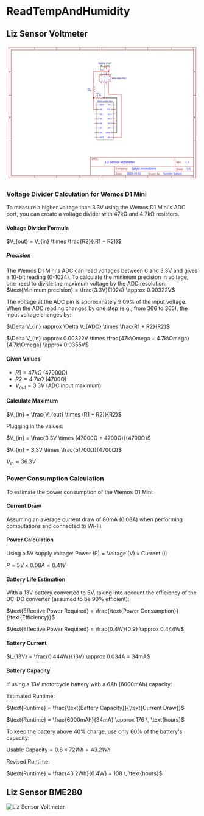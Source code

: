 # ReadTempAndHumidity

## Liz Sensor Voltmeter

![Liz Sensor Voltmeter](</assets/svg/Liz Sensor Voltmeter.svg>)

### Voltage Divider Calculation for Wemos D1 Mini

To measure a higher voltage than 3.3V using the Wemos D1 Mini's ADC port, you can create a voltage divider with 47kΩ and 4.7kΩ resistors.

#### Voltage Divider Formula

$`V_{out} = V_{in} \times \frac{R2}{(R1 + R2)}`$

##### Precision

The Wemos D1 Mini's ADC can read voltages between 0 and 3.3V and gives a 10-bit reading (0-1024).
To calculate the minimum precision in voltage, one need to divide the maximum voltage by the ADC resolution:
$`\text{Minimum precision} = \frac{3.3V}{1024} \approx 0.00322V`$

The voltage at the ADC pin is approximately 9.09% of the input voltage. When the ADC reading changes by one step (e.g., from 366 to 365), the input voltage changes by:

$`\Delta V_{in} \approx \Delta V_{ADC} \times \frac{R1 + R2}{R2}`$

$`\Delta V_{in} \approx 0.00322V \times \frac{47k\Omega + 4.7k\Omega}{4.7k\Omega} \approx 0.0355V`$

#### Given Values

- $`R1 = 47kΩ`$ (47000Ω)
- $`R2 = 4.7kΩ`$ (4700Ω)
- $`V_{out} = 3.3V`$ (ADC input maximum)

#### Calculate Maximum

$`V_{in} = \frac{V_{out} \times (R1 + R2)}{R2}`$

Plugging in the values:

$`V_{in} = \frac{3.3V \times (47000Ω + 4700Ω)}{4700Ω}`$

$`V_{in} = 3.3V \times \frac{51700Ω}{4700Ω}`$

$`V_{in} \approx 36.3V`$

### Power Consumption Calculation

To estimate the power consumption of the Wemos D1 Mini:

#### Current Draw

Assuming an average current draw of 80mA (0.08A) when performing computations and connected to Wi-Fi.

#### Power Calculation

Using a 5V supply voltage:
$`\text{Power (P)} = \text{Voltage (V)} \times \text{Current (I)}`$

$`P = 5V \times 0.08A = 0.4W`$

#### Battery Life Estimation

With a 13V battery converted to 5V, taking into account the efficiency of the DC-DC converter (assumed to be 90% efficient):

$`\text{Effective Power Required} = \frac{\text{Power Consumption}}{\text{Efficiency}}`$

$`\text{Effective Power Required} = \frac{0.4W}{0.9} \approx 0.444W`$

#### Battery Current

$`I_{13V} = \frac{0.444W}{13V} \approx 0.034A = 34mA`$

#### Battery Capacity

If using a 13V motorcycle battery with a 6Ah (6000mAh) capacity:

Estimated Runtime:

$`\text{Runtime} = \frac{\text{Battery Capacity}}{\text{Current Draw}}`$

$`\text{Runtime} = \frac{6000mAh}{34mA} \approx 176 \, \text{hours}`$

To keep the battery above 40% charge, use only 60% of the battery's capacity:

$`\text{Usable Capacity} = 0.6 \times 72Wh = 43.2Wh`$

Revised Runtime:

$`\text{Runtime} = \frac{43.2Wh}{0.4W} = 108 \, \text{hours}`$

## Liz Sensor BME280

![Liz Sensor Voltmeter](</assets/svg/Liz Sensor BME280.svg>)
